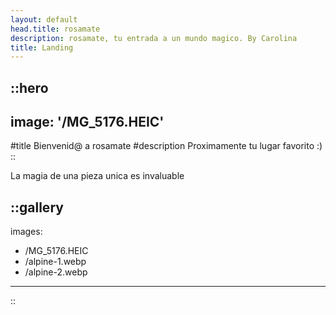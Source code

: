 ```yaml
---
layout: default
head.title: rosamate
description: rosamate, tu entrada a un mundo magico. By Carolina
title: Landing
---
```


::hero
---
image: '/MG_5176.HEIC'
---
#title
Bienvenid@ a rosamate
#description
Proximamente tu lugar favorito :)
::

La magia de una pieza unica es invaluable

::gallery
---
images:
  - /MG_5176.HEIC
  - /alpine-1.webp
  - /alpine-2.webp
---
::
